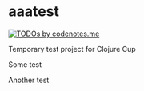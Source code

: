 aaatest
=======

[![TODOs by codenotes.me](http://codenotes.me/badge/13240634/todos.png)](http://codenotes.me)

Temporary test project for Clojure Cup

Some test

Another test

